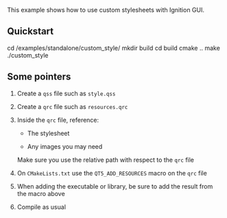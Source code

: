 This example shows how to use custom stylesheets with Ignition GUI.

## Quickstart

cd <path to>/examples/standalone/custom_style/
mkdir build
cd build
cmake ..
make
./custom_style

## Some pointers

1. Create a `qss` file such as `style.qss`

1. Create a `qrc` file such as `resources.qrc`

1. Inside the `qrc` file, reference:

    * The stylesheet

    * Any images you may need

    Make sure you use the relative path with respect to the `qrc` file

1. On `CMakeLists.txt` use the `QT5_ADD_RESOURCES` macro on the `qrc` file

1. When adding the executable or library, be sure to add the result from the macro above

1. Compile as usual

